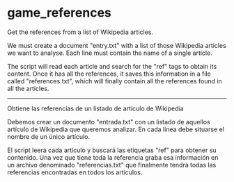 # game_references

Get the references from a list of Wikipedia articles.

We must create a document "entry.txt" with a list of those Wikipedia articles we want to analyse. Each line must contain the name of a single article.

The script will read each article and search for the "ref" tags to obtain its content. Once it has all the references, it saves this information in a file called "references.txt", which will finally contain all the references found in all the articles.

---------------------------------

Obtiene las referencias de un listado de artículo de Wikipedia

Debemos crear un documento "entrada.txt" con un listado de aquellos artículo de Wikipedia que queremos analizar. En cada línea debe situarse el nombre de un único artículo.

El script leerá cada artículo y buscará las etiquetas "ref" para obtener su contenido. Una vez que tiene toda la referencia graba esa información en un archivo denominado "referencias.txt" que finalmente tendrá todas las referencias encontradas en todos los artículos.
